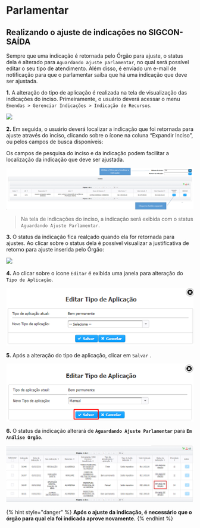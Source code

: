 # Parlamentar

## Realizando o ajuste de indicações no SIGCON-SAÍDA

Sempre que uma indicação é retornada pelo Órgão para ajuste, o status dela é alterado para `Aguardando ajuste parlamentar`, no qual será possível editar o seu tipo de atendimento. Além disso, é enviado um e-mail de notificação para que o parlamentar saiba que há uma indicação que deve ser ajustada.

**1.** A alteração do tipo de aplicação é realizada na tela de visualização das indicações do inciso. Primeiramente, o usuário deverá acessar o menu `Emendas > Gerenciar Indicações > Indicação de Recursos`.

![](../../../.gitbook/assets/indicar\_recursos.png)

**2.** Em seguida, o usuário deverá localizar a indicação que foi retornada para ajuste através do inciso, clicando sobre o ícone na coluna “Expandir Inciso”, ou pelos campos de busca disponíveis:

Os campos de pesquisa do inciso e da indicação podem facilitar a localização da indicação que deve ser ajustada.

![](<../../../.gitbook/assets/image (227) (1).png>)

> Na tela de indicações do inciso, a indicação será exibida com o status `Aguardando Ajuste Parlamentar`.

**3.** O status da indicação fica realçado quando ela for retornada para ajustes. Ao clicar sobre o status dela é possível visualizar a justificativa de retorno para ajuste inserida pelo Órgão:

![](../../../.gitbook/assets/visualizar\_justificativa\_tipo.png)

**4.** Ao clicar sobre o ícone `Editar` é exibida uma janela para alteração do `Tipo de Aplicação`.

![](<../../../.gitbook/assets/image (436) (1).png>)

**5.** Após a alteração do tipo de aplicação, clicar em `Salvar` .&#x20;

![](<../../../.gitbook/assets/image (418).png>)

**6.** O status da indicação alterará de **`Aguardando Ajuste Parlamentar`** para **`Em Análise Órgão`**.

![](<../../../.gitbook/assets/image (429).png>)

{% hint style="danger" %}
**Após o ajuste da indicação, é necessário que o órgão para qual ela foi indicada aprove novamente.**
{% endhint %}
